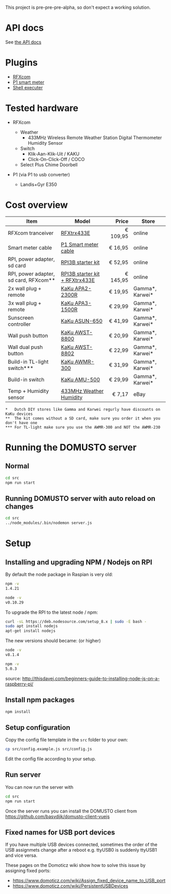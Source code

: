 This project is pre-pre-pre-alpha, so don't expect a working solution.

# API docs

See [the API docs](API.MD)

# Plugins
- [RFXcom](src/plugins/domusto-rfxcom)
- [P1 smart meter](src/plugins/domusto-p1)
- [Shell executer](src/plugins/domusto-shell)

# Tested hardware
- RFXcom
  - Weather
    - 433MHz Wireless Remote Weather Station Digital Thermometer Humidity Sensor
  - Switch
    - Klik-Aan-Klik-Uit / KAKU
    - Click-On-Click-Off / COCO
  - Select Plus Chime Doorbell

- P1 (via P1 to usb converter)
  - Landis+Gyr E350

# Cost overview
|Item          | Model        |Price          |Store         |
|--------------|--------------|--------------:|--------------|
|RFXcom tranceiver|[RFXtrx433E](http://www.rfxcom.com/epages/78165469.sf/nl_NL/?ObjectPath=/Shops/78165469/Categories/Transceivers)|€ 109,95| online|
|Smart meter cable|[P1 Smart meter cable](https://www.sossolutions.nl/slimme-meter-kabel)|€ 16,95|online|
|RPI, power adapter, sd card|[RPI3B starter kit](https://www.sossolutions.nl/raspberry-pi-3b-starterkit)|€ 52,95|online
|RPI, power adapter, sd card, RFXcom**|[RPI3B starter kit + RFXtrx433E](https://www.sossolutions.nl/rfxcom-e-domoticz-starter-met-raspberry-pi3b)|€ 145,95|online
|2x wall plug + remote|[KaKu APA2-2300R](https://www.klikaanklikuit.nl/nl/apa2-2300r-2-kanaals-afstandsbediening-stekkerdoos-schakelaars.html) | € 19,95| Gamma*, Karwei*|
|3x wall plug + remote|[KaKu APA3-1500R](https://www.klikaanklikuit.nl/nl/apa3-1500r-starterset.html) | € 29,99| Gamma*, Karwei*|
|Sunscreen controller|[KaKu ASUN-650](https://www.klikaanklikuit.nl/nl/asun-650-schakelaar-voor-zonwering.html)|€ 41,99| Gamma*, Karwei*|
|Wall push button|[KaKu AWST-8800](https://www.klikaanklikuit.nl/nl/awst-8800-draadloze-wandschakelaar.html)|€ 20,99| Gamma*, Karwei*|
|Wall dual push button|[KaKu AWST-8802](https://www.klikaanklikuit.nl/nl/awst-8802-dubbele-draadloze-wandschakelaar.html)|€ 22,99| Gamma*, Karwei*|
|Build-in TL-light switch***|[KaKu AWMR-300](https://www.klikaanklikuit.nl/nl/awmr-300-mini-inbouw-schakelaar.html)|€ 31,99| Gamma*, Karwei*|
|Build-in switch|[KaKu AMU-500](https://www.klikaanklikuit.nl/nl/amu-500-universele-schakelaar.html)|€ 29,99| Gamma*, Karwei*|
|Temp + Humidity sensor| [433MHz Weather Humidity](http://www.ebay.nl/itm/Wireless-Temp-Alert-Thermometer-Hygrometer-Meter-433MHz-Temperature-Humidity-NEW-/182558019276?hash=item2a814e4ecc:g:W7cAAOSwdGFY2hlG) | € 7,17 | eBay

```
*   Dutch DIY stores like Gamma and Karwei regurly have discounts on KaKu devices
**  The kit comes without a SD card, make sure you order it when you don't have one
*** For TL-light make sure you use the AWMR-300 and NOT the AWMR-230
```

# Running the DOMUSTO server

## Normal

```bash
cd src
npm run start
```

## Running DOMUSTO server with auto reload on changes
```bash
cd src
../node_modules/.bin/nodemon server.js
```

# Setup

## Installing and upgrading NPM / Nodejs on RPI

By default the node package in Raspian is very old:

```bash
npm -v
1.4.21
```

```bash
node -v
v0.10.29
```

To upgrade the RPI to the latest node / npm:

```bash
curl -sL https://deb.nodesource.com/setup_8.x | sudo -E bash -
sudo apt install nodejs
apt-get install nodejs
```

The new versions should became: (or higher)
```bash
node -v
v8.1.4
```

```bash
npm -v
5.0.3
```

source: http://thisdavej.com/beginners-guide-to-installing-node-js-on-a-raspberry-pi/

## Install npm packages

```bash
npm install
```

## Setup configuration

Copy the config file template in the `src` folder to your own:

``` bash
cp src/config.example.js src/config.js
```

Edit the config file according to your setup.

## Run server

You can now run the server with
```bash
cd src
npm run start
```

Once the server runs you can install the DOMUSTO client from https://github.com/basvdijk/domusto-client-vuejs

## Fixed names for USB port devices

If you have multiple USB devices connected, sometimes the order of the USB assignmets change after a reboot e.g. ttyUSB0 is suddenly ttyUSB1 and vice versa.

These pages on the Domoticz wiki show how to solve this issue by assigning fixed ports:

- https://www.domoticz.com/wiki/Assign_fixed_device_name_to_USB_port
- https://www.domoticz.com/wiki/PersistentUSBDevices